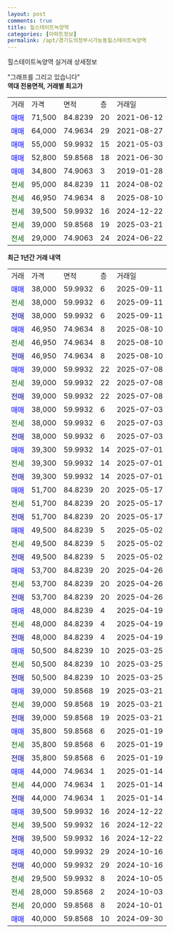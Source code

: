 ```yaml
---
layout: post
comments: true
title: 힐스테이트녹양역
categories: [아파트정보]
permalink: /apt/경기도의정부시가능동힐스테이트녹양역
---
```


힐스테이트녹양역 실거래 상세정보

<script type="text/javascript">
  google.charts.load('current', {'packages':['line', 'corechart']});
  google.charts.setOnLoadCallback(drawChart);

  function drawChart() {
    var data = new google.visualization.DataTable();
    data.addColumn('date', '거래일');
    data.addColumn('number', "매매");
    data.addColumn('number', "전세");
    data.addColumn('number', "전매");

    data.addRows([[new Date(Date.parse("2025-09-11")), 38000, null, null], [new Date(Date.parse("2025-09-11")), null, 38000, null], [new Date(Date.parse("2025-09-11")), null, null, 38000], [new Date(Date.parse("2025-08-10")), 46950, null, null], [new Date(Date.parse("2025-08-10")), null, 46950, null], [new Date(Date.parse("2025-08-10")), null, null, 46950], [new Date(Date.parse("2025-07-08")), 39000, null, null], [new Date(Date.parse("2025-07-08")), null, 39000, null], [new Date(Date.parse("2025-07-08")), null, null, 39000], [new Date(Date.parse("2025-07-03")), 38000, null, null], [new Date(Date.parse("2025-07-03")), null, 38000, null], [new Date(Date.parse("2025-07-03")), null, null, 38000], [new Date(Date.parse("2025-07-01")), 39300, null, null], [new Date(Date.parse("2025-07-01")), null, 39300, null], [new Date(Date.parse("2025-07-01")), null, null, 39300], [new Date(Date.parse("2025-05-17")), 51700, null, null], [new Date(Date.parse("2025-05-17")), null, 51700, null], [new Date(Date.parse("2025-05-17")), null, null, 51700], [new Date(Date.parse("2025-05-02")), 49500, null, null], [new Date(Date.parse("2025-05-02")), null, 49500, null], [new Date(Date.parse("2025-05-02")), null, null, 49500], [new Date(Date.parse("2025-04-26")), 53700, null, null], [new Date(Date.parse("2025-04-26")), null, 53700, null], [new Date(Date.parse("2025-04-26")), null, null, 53700], [new Date(Date.parse("2025-04-19")), 48000, null, null], [new Date(Date.parse("2025-04-19")), null, 48000, null], [new Date(Date.parse("2025-04-19")), null, null, 48000], [new Date(Date.parse("2025-03-25")), 50500, null, null], [new Date(Date.parse("2025-03-25")), null, 50500, null], [new Date(Date.parse("2025-03-25")), null, null, 50500], [new Date(Date.parse("2025-03-21")), 39000, null, null], [new Date(Date.parse("2025-03-21")), null, 39000, null], [new Date(Date.parse("2025-03-21")), null, null, 39000], [new Date(Date.parse("2025-01-19")), 35800, null, null], [new Date(Date.parse("2025-01-19")), null, 35800, null], [new Date(Date.parse("2025-01-19")), null, null, 35800], [new Date(Date.parse("2025-01-14")), 44000, null, null], [new Date(Date.parse("2025-01-14")), null, 44000, null], [new Date(Date.parse("2025-01-14")), null, null, 44000], [new Date(Date.parse("2024-12-22")), 39500, null, null], [new Date(Date.parse("2024-12-22")), null, 39500, null], [new Date(Date.parse("2024-12-22")), null, null, 39500], [new Date(Date.parse("2024-10-16")), 40000, null, null], [new Date(Date.parse("2024-10-16")), null, null, 40000], [new Date(Date.parse("2024-10-05")), null, 29500, null], [new Date(Date.parse("2024-10-03")), null, 28000, null], [new Date(Date.parse("2024-10-01")), null, 20000, null], [new Date(Date.parse("2024-09-30")), 40000, null, null]]);

    var options = {
      hAxis: {
        format: 'yyyy/MM/dd'
      },    
      lineWidth: 0,
      pointsVisible: true,    
      title: '최근 1년간 유형별 실거래가 분포',
      legend: { position: 'bottom' }
    };

    var formatter = new google.visualization.NumberFormat({pattern:'###,###'} );
    formatter.format(data, 1);
    formatter.format(data, 2);
    
    setTimeout(function() {
        var chart = new google.visualization.LineChart(document.getElementById('columnchart_material'));
        chart.draw(data, (options));
        document.getElementById('loading').style.display = 'none';
    }, 200);
  }
</script>


<div id="loading" style="z-index:20; display: block; margin-left: 0px">"그래프를 그리고 있습니다"</div>
<div id="columnchart_material" style="width: 95%; margin-left: 0px; display: block"></div>
<!-- contents start -->
<b>역대 전용면적, 거래별 최고가</b>
<table class="sortable">
    <tr>
      <td>거래</td>
      <td>가격</td>
      <td>면적</td>
      <td>층</td>
      <td>거래일</td>
    </tr>
        <tr>
          <td><a style="color: blue">매매</a></td>
          <td>71,500</td>
          <td>84.8239</td>
          <td>20</td>
          <td>2021-06-12</td>
        </tr>            <tr>
          <td><a style="color: blue">매매</a></td>
          <td>64,000</td>
          <td>74.9634</td>
          <td>29</td>
          <td>2021-08-27</td>
        </tr>            <tr>
          <td><a style="color: blue">매매</a></td>
          <td>55,000</td>
          <td>59.9932</td>
          <td>15</td>
          <td>2021-05-03</td>
        </tr>            <tr>
          <td><a style="color: blue">매매</a></td>
          <td>52,800</td>
          <td>59.8568</td>
          <td>18</td>
          <td>2021-06-30</td>
        </tr>            <tr>
          <td><a style="color: blue">매매</a></td>
          <td>34,800</td>
          <td>74.9063</td>
          <td>3</td>
          <td>2019-01-28</td>
        </tr>        
        <tr>
              <td><a style="color: darkgreen">전세</a></td>
              <td>95,000</td>
              <td>84.8239</td>
              <td>11</td>
              <td>2024-08-02</td>
            </tr>            <tr>
              <td><a style="color: darkgreen">전세</a></td>
              <td>46,950</td>
              <td>74.9634</td>
              <td>8</td>
              <td>2025-08-10</td>
            </tr>            <tr>
              <td><a style="color: darkgreen">전세</a></td>
              <td>39,500</td>
              <td>59.9932</td>
              <td>16</td>
              <td>2024-12-22</td>
            </tr>            <tr>
              <td><a style="color: darkgreen">전세</a></td>
              <td>39,000</td>
              <td>59.8568</td>
              <td>19</td>
              <td>2025-03-21</td>
            </tr>            <tr>
              <td><a style="color: darkgreen">전세</a></td>
              <td>29,000</td>
              <td>74.9063</td>
              <td>24</td>
              <td>2024-06-22</td>
            </tr>        
    
</table>

<b>최근 1년간 거래 내역</b>

<table class="sortable">
    <tr>
      <td>거래</td>
      <td>가격</td>
      <td>면적</td>
      <td>층</td>
      <td>거래일</td>
    </tr>
    <tr>
      <td><a style="color: blue">매매</a></td>
      <td>38,000</td>
      <td>59.9932</td>
      <td>6</td>
      <td>2025-09-11</td>
    </tr>          <tr>
      <td><a style="color: darkgreen">전세</a></td>
      <td>38,000</td>
      <td>59.9932</td>
      <td>6</td>
      <td>2025-09-11</td>
    </tr>          <tr>
      <td><a style="color: darkblue">전매</a></td>
      <td>38,000</td>
      <td>59.9932</td>
      <td>6</td>
      <td>2025-09-11</td>
    </tr>          <tr>
      <td><a style="color: blue">매매</a></td>
      <td>46,950</td>
      <td>74.9634</td>
      <td>8</td>
      <td>2025-08-10</td>
    </tr>          <tr>
      <td><a style="color: darkgreen">전세</a></td>
      <td>46,950</td>
      <td>74.9634</td>
      <td>8</td>
      <td>2025-08-10</td>
    </tr>          <tr>
      <td><a style="color: darkblue">전매</a></td>
      <td>46,950</td>
      <td>74.9634</td>
      <td>8</td>
      <td>2025-08-10</td>
    </tr>          <tr>
      <td><a style="color: blue">매매</a></td>
      <td>39,000</td>
      <td>59.9932</td>
      <td>22</td>
      <td>2025-07-08</td>
    </tr>          <tr>
      <td><a style="color: darkgreen">전세</a></td>
      <td>39,000</td>
      <td>59.9932</td>
      <td>22</td>
      <td>2025-07-08</td>
    </tr>          <tr>
      <td><a style="color: darkblue">전매</a></td>
      <td>39,000</td>
      <td>59.9932</td>
      <td>22</td>
      <td>2025-07-08</td>
    </tr>          <tr>
      <td><a style="color: blue">매매</a></td>
      <td>38,000</td>
      <td>59.9932</td>
      <td>6</td>
      <td>2025-07-03</td>
    </tr>          <tr>
      <td><a style="color: darkgreen">전세</a></td>
      <td>38,000</td>
      <td>59.9932</td>
      <td>6</td>
      <td>2025-07-03</td>
    </tr>          <tr>
      <td><a style="color: darkblue">전매</a></td>
      <td>38,000</td>
      <td>59.9932</td>
      <td>6</td>
      <td>2025-07-03</td>
    </tr>          <tr>
      <td><a style="color: blue">매매</a></td>
      <td>39,300</td>
      <td>59.9932</td>
      <td>14</td>
      <td>2025-07-01</td>
    </tr>          <tr>
      <td><a style="color: darkgreen">전세</a></td>
      <td>39,300</td>
      <td>59.9932</td>
      <td>14</td>
      <td>2025-07-01</td>
    </tr>          <tr>
      <td><a style="color: darkblue">전매</a></td>
      <td>39,300</td>
      <td>59.9932</td>
      <td>14</td>
      <td>2025-07-01</td>
    </tr>          <tr>
      <td><a style="color: blue">매매</a></td>
      <td>51,700</td>
      <td>84.8239</td>
      <td>20</td>
      <td>2025-05-17</td>
    </tr>          <tr>
      <td><a style="color: darkgreen">전세</a></td>
      <td>51,700</td>
      <td>84.8239</td>
      <td>20</td>
      <td>2025-05-17</td>
    </tr>          <tr>
      <td><a style="color: darkblue">전매</a></td>
      <td>51,700</td>
      <td>84.8239</td>
      <td>20</td>
      <td>2025-05-17</td>
    </tr>          <tr>
      <td><a style="color: blue">매매</a></td>
      <td>49,500</td>
      <td>84.8239</td>
      <td>5</td>
      <td>2025-05-02</td>
    </tr>          <tr>
      <td><a style="color: darkgreen">전세</a></td>
      <td>49,500</td>
      <td>84.8239</td>
      <td>5</td>
      <td>2025-05-02</td>
    </tr>          <tr>
      <td><a style="color: darkblue">전매</a></td>
      <td>49,500</td>
      <td>84.8239</td>
      <td>5</td>
      <td>2025-05-02</td>
    </tr>          <tr>
      <td><a style="color: blue">매매</a></td>
      <td>53,700</td>
      <td>84.8239</td>
      <td>20</td>
      <td>2025-04-26</td>
    </tr>          <tr>
      <td><a style="color: darkgreen">전세</a></td>
      <td>53,700</td>
      <td>84.8239</td>
      <td>20</td>
      <td>2025-04-26</td>
    </tr>          <tr>
      <td><a style="color: darkblue">전매</a></td>
      <td>53,700</td>
      <td>84.8239</td>
      <td>20</td>
      <td>2025-04-26</td>
    </tr>          <tr>
      <td><a style="color: blue">매매</a></td>
      <td>48,000</td>
      <td>84.8239</td>
      <td>4</td>
      <td>2025-04-19</td>
    </tr>          <tr>
      <td><a style="color: darkgreen">전세</a></td>
      <td>48,000</td>
      <td>84.8239</td>
      <td>4</td>
      <td>2025-04-19</td>
    </tr>          <tr>
      <td><a style="color: darkblue">전매</a></td>
      <td>48,000</td>
      <td>84.8239</td>
      <td>4</td>
      <td>2025-04-19</td>
    </tr>          <tr>
      <td><a style="color: blue">매매</a></td>
      <td>50,500</td>
      <td>84.8239</td>
      <td>10</td>
      <td>2025-03-25</td>
    </tr>          <tr>
      <td><a style="color: darkgreen">전세</a></td>
      <td>50,500</td>
      <td>84.8239</td>
      <td>10</td>
      <td>2025-03-25</td>
    </tr>          <tr>
      <td><a style="color: darkblue">전매</a></td>
      <td>50,500</td>
      <td>84.8239</td>
      <td>10</td>
      <td>2025-03-25</td>
    </tr>          <tr>
      <td><a style="color: blue">매매</a></td>
      <td>39,000</td>
      <td>59.8568</td>
      <td>19</td>
      <td>2025-03-21</td>
    </tr>          <tr>
      <td><a style="color: darkgreen">전세</a></td>
      <td>39,000</td>
      <td>59.8568</td>
      <td>19</td>
      <td>2025-03-21</td>
    </tr>          <tr>
      <td><a style="color: darkblue">전매</a></td>
      <td>39,000</td>
      <td>59.8568</td>
      <td>19</td>
      <td>2025-03-21</td>
    </tr>          <tr>
      <td><a style="color: blue">매매</a></td>
      <td>35,800</td>
      <td>59.8568</td>
      <td>6</td>
      <td>2025-01-19</td>
    </tr>          <tr>
      <td><a style="color: darkgreen">전세</a></td>
      <td>35,800</td>
      <td>59.8568</td>
      <td>6</td>
      <td>2025-01-19</td>
    </tr>          <tr>
      <td><a style="color: darkblue">전매</a></td>
      <td>35,800</td>
      <td>59.8568</td>
      <td>6</td>
      <td>2025-01-19</td>
    </tr>          <tr>
      <td><a style="color: blue">매매</a></td>
      <td>44,000</td>
      <td>74.9634</td>
      <td>1</td>
      <td>2025-01-14</td>
    </tr>          <tr>
      <td><a style="color: darkgreen">전세</a></td>
      <td>44,000</td>
      <td>74.9634</td>
      <td>1</td>
      <td>2025-01-14</td>
    </tr>          <tr>
      <td><a style="color: darkblue">전매</a></td>
      <td>44,000</td>
      <td>74.9634</td>
      <td>1</td>
      <td>2025-01-14</td>
    </tr>          <tr>
      <td><a style="color: blue">매매</a></td>
      <td>39,500</td>
      <td>59.9932</td>
      <td>16</td>
      <td>2024-12-22</td>
    </tr>          <tr>
      <td><a style="color: darkgreen">전세</a></td>
      <td>39,500</td>
      <td>59.9932</td>
      <td>16</td>
      <td>2024-12-22</td>
    </tr>          <tr>
      <td><a style="color: darkblue">전매</a></td>
      <td>39,500</td>
      <td>59.9932</td>
      <td>16</td>
      <td>2024-12-22</td>
    </tr>          <tr>
      <td><a style="color: blue">매매</a></td>
      <td>40,000</td>
      <td>59.9932</td>
      <td>29</td>
      <td>2024-10-16</td>
    </tr>          <tr>
      <td><a style="color: darkblue">전매</a></td>
      <td>40,000</td>
      <td>59.9932</td>
      <td>29</td>
      <td>2024-10-16</td>
    </tr>          <tr>
      <td><a style="color: darkgreen">전세</a></td>
      <td>29,500</td>
      <td>59.9932</td>
      <td>8</td>
      <td>2024-10-05</td>
    </tr>          <tr>
      <td><a style="color: darkgreen">전세</a></td>
      <td>28,000</td>
      <td>59.8568</td>
      <td>2</td>
      <td>2024-10-03</td>
    </tr>          <tr>
      <td><a style="color: darkgreen">전세</a></td>
      <td>20,000</td>
      <td>59.8568</td>
      <td>8</td>
      <td>2024-10-01</td>
    </tr>          <tr>
      <td><a style="color: blue">매매</a></td>
      <td>40,000</td>
      <td>59.8568</td>
      <td>10</td>
      <td>2024-09-30</td>
    </tr>      </table>
<!-- contents end -->    

